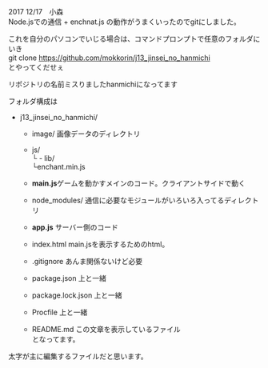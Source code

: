 2017 12/17　小森  
Node.jsでの通信 + enchnat.js の動作がうまくいったのでgitにしました。  
  
これを自分のパソコンでいじる場合は、コマンドプロンプトで任意のフォルダにいき  
	git clone https://github.com/mokkorin/j13_jinsei_no_hanmichi  
とやってくだせぇ  
  
リポジトリの名前ミスりましたhanmichiになってます  
  
  
フォルダ構成は  
* j13_jinsei_no_hanmichi/  
	  
	 * image/			画像データのディレクトリ  
	 
	* js/  
	   └ - lib/  
	   └enchant.min.js  
	  
	* **main.js**ゲームを動かすメインのコード。クライアントサイドで動く  
	  
	* node_modules/	通信に必要なモジュールがいろいろ入ってるディレクトリ  
	* **app.js** 			サーバー側のコード  
	* index.html 		main.jsを表示するためのhtml。  
	* .gitignore		あんま関係ないけど必要  
	* package.json 	上と一緒  
	* package.lock.json 	上と一緒  
	* Procfile		上と一緒  
	* README.md 		この文章を表示しているファイル  
となってます。  
  
太字が主に編集するファイルだと思います。  
  